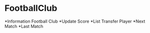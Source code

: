 # FootballClub
*Information Football Club
*Update Score
*List Transfer Player
*Next Match
*Last Match
